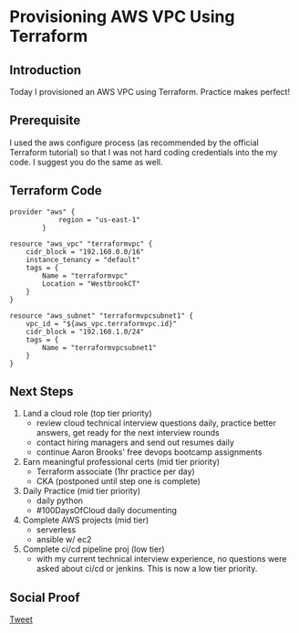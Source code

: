 
# Provisioning AWS VPC Using Terraform

## Introduction

Today I provisioned an AWS VPC using Terraform. Practice makes perfect!

## Prerequisite

I used the aws configure process (as recommended by the official Terraform tutorial) so that I was not hard coding credentials into the my code. I suggest you do the same as well.

## Terraform Code

```
provider "aws" {
            region = "us-east-1"
        }

resource "aws_vpc" "terraformvpc" {
    cidr_block = "192.160.0.0/16"
    instance_tenancy = "default"
    tags = {
        Name = "terraformvpc"
        Location = "WestbrookCT"
    }
}

resource "aws_subnet" "terraformvpcsubnet1" {
    vpc_id = "${aws_vpc.terraformvpc.id}"
    cidr_block = "192.160.1.0/24"
    tags = {
        Name = "terraformvpcsubnet1"
    }
}
```

## Next Steps

1) Land a cloud role (top tier priority)
    - review cloud technical interview questions daily, practice better answers, get ready for the next interview rounds
    - contact hiring managers and send out resumes daily
    - continue Aaron Brooks' free devops bootcamp assignments
2) Earn meaningful professional certs (mid tier priority)
    - Terraform associate (1hr practice per day)
    - CKA (postponed until step one is complete)
3) Daily Practice (mid tier priority)
    - daily python
    - #100DaysOfCloud daily documenting
4) Complete AWS projects (mid tier)
    - serverless
    - ansible w/ ec2
5) Complete ci/cd pipeline proj (low tier)
    - with my current technical interview experience, no questions were asked about ci/cd or jenkins. This is now a low tier priority.

## Social Proof

[Tweet]()